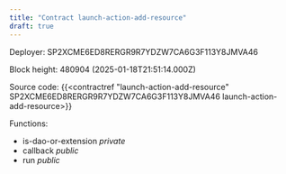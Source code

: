 ```yaml
---
title: "Contract launch-action-add-resource"
draft: true
---
```

Deployer: SP2XCME6ED8RERGR9R7YDZW7CA6G3F113Y8JMVA46


 



Block height: 480904 (2025-01-18T21:51:14.000Z)

Source code: {{<contractref "launch-action-add-resource" SP2XCME6ED8RERGR9R7YDZW7CA6G3F113Y8JMVA46 launch-action-add-resource>}}

Functions:

* is-dao-or-extension _private_
* callback _public_
* run _public_

